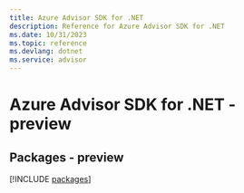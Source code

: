 ```yaml
---
title: Azure Advisor SDK for .NET
description: Reference for Azure Advisor SDK for .NET
ms.date: 10/31/2023
ms.topic: reference
ms.devlang: dotnet
ms.service: advisor
---
```

# Azure Advisor SDK for .NET - preview
## Packages - preview
[!INCLUDE [packages](advisor-index.md)]